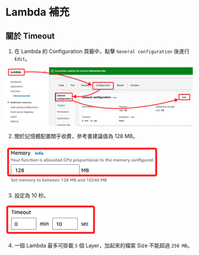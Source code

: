 # Lambda 補充

## 關於 Timeout

1. 在 Lambda 的 Configuration 頁籤中，點擊 `General configuration` 後進行 `Edit`。

![](images/img_37.png)

2. 關於記憶體配置關乎收費，參考書建議值為 128 MB。

![](images/img_38.png)

3. 設定為 10 秒。

![](images/img_39.png)

4. 一個 Lambda 最多可掛載 `5` 個 Layer，加起來的檔案 Size 不能超過 `250 MB`。
